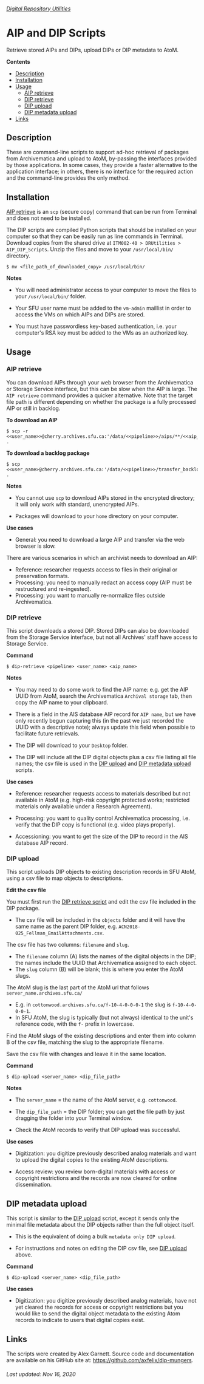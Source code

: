 ###### [Digital Repository Utilities](../README.md)

# AIP and DIP Scripts
Retrieve stored AIPs and DIPs, upload DIPs or DIP metadata to AtoM.

**Contents**
- [Description](#description)
- [Installation](#installation)
- [Usage](#usage)
  - [AIP retrieve](#aip-retrieve)
  - [DIP retrieve](#dip-retrieve)
  - [DIP upload](#dip-upload)
  - [DIP metadata upload](#dip-metadata-upload)
- [Links](#links)

## Description
These are command-line scripts to support ad-hoc retrieval of packages from Archivematica and upload to AtoM, by-passing the interfaces provided by those applications. In some cases, they provide a faster alternative to the application interface; in others, there is no interface for the required action and the command-line provides the only method.

## Installation
[AIP retrieve](#aip-retrieve) is an `scp` (secure copy) command that can be run from Terminal and does not need to be installed.

The DIP scripts are compiled Python scripts that should be installed on your computer so that they can be easily run as line commands in Terminal. Download copies from the shared drive at `ITM002-40 > DRUtilities > AIP_DIP_Scripts`. Unzip the files and move to your `/usr/local/bin/` directory.

```
$ mv <file_path_of_downloaded_copy> /usr/local/bin/
```

**Notes**
- You will need administrator access to your computer to move the files to your `/usr/local/bin/` folder.

- Your SFU user name must be added to the `vm-admin` maillist in order to access the VMs on which AIPs and DIPs are stored.

- You must have passwordless key-based authentication, i.e. your computer's RSA key must be added to the VMs as an authorized key.

## Usage
### AIP retrieve
You can download AIPs through your web browser from the Archivematica or Storage Service interface, but this can be slow when the AIP is large. The `AIP retrieve` command provides a quicker alternative. Note that the target file path is different depending on whether the package is a fully processed AIP or still in backlog.

**To download an AIP**
```
$ scp -r <<user_name>>@cherry.archives.sfu.ca:'/data/<<pipeline>>/aips/**/<<aip_name>>*' .
```

**To download a backlog package**
```
$ scp <<user_name>@cherry.archives.sfu.ca:'/data/<<pipeline>>/transfer_backlog/originals/<<aip_name>>*' .
```

**Notes**
- You cannot use `scp` to download AIPs stored in the encrypted directory; it will only work with standard, unencrypted AIPs.

- Packages will download to your `home` directory on your computer.

**Use cases**
- General: you need to download a large AIP and transfer via the web browser is slow.

There are various scenarios in which an archivist needs to download an AIP:
- Reference: researcher requests access to files in their original or preservation formats.
- Processing: you need to manually redact an access copy (AIP must be restructured and re-ingested).
- Processing: you want to manually re-normalize files outside Archivematica.

### DIP retrieve
This script downloads a stored DIP. Stored DIPs can also be downloaded from the Storage Service interface, but not all Archives' staff have access to Storage Service.

**Command**
```
$ dip-retrieve <pipeline> <user_name> <aip_name>
```

**Notes**
- You may need to do some work to find the AIP name: e.g. get the AIP UUID from AtoM, search the Archivematica `Archival storage` tab, then copy the AIP name to your clipboard.

- There is a field in the AIS database AIP record for `AIP name`, but we have only recently begun capturing this (in the past we just recorded the UUID with a descriptive note); always update this field when possible to facilitate future retrievals.

- The DIP will download to your `Desktop` folder.

- The DIP will include all the DIP digital objects plus a csv file listing all file names; the csv file is used in the [DIP upload](#dip-upload) and [DIP metadata upload](#dip-metadata-upload) scripts.

**Use cases**
- Reference: researcher requests access to materials described but not available in AtoM (e.g. high-risk copyright protected works; restricted materials only available under a Research Agreement).

- Processing: you want to quality control Archivematica processing, i.e. verify that the DIP copy is functional (e.g. video plays properly).

- Accessioning: you want to get the size of the DIP to record in the AIS database AIP record.

### DIP upload
This script uploads DIP objects to existing description records in SFU AtoM, using a csv file to map objects to descriptions.

**Edit the csv file**

You must first run the [DIP retrieve script](#dip-retrieve) and edit the csv file included in the DIP package.
- The csv file will be included in the `objects` folder and it will have the same name as the parent DIP folder, e.g. `ACN2018-025_Fellman_EmailAttachments.csv`.

The csv file has two columns: `filename` and `slug`.
- The `filename` column (A) lists the names of the digital objects in the DIP; the names include the UUID that Archivematica assigned to each object.
- The `slug` column (B) will be blank; this is where you enter the AtoM slugs.

The AtoM slug is the last part of the AtoM url that follows `server_name.archives.sfu.ca/`
- E.g. in `cottonwood.archives.sfu.ca/f-10-4-0-0-0-1` the slug is `f-10-4-0-0-0-1`.
- In SFU AtoM, the slug is typically (but not always) identical to the unit's reference code, with the `f-` prefix in lowercase.

Find the AtoM slugs of the existing descriptions and enter them into column B of the csv file, matching the slug to the appropriate filename.

Save the csv file with changes and leave it in the same location.

**Command**
```
$ dip-upload <server_name> <dip_file_path>
```

**Notes**
- The `server_name` = the name of the AtoM server, e.g. `cottonwood`.

- The `dip_file_path` = the DIP folder; you can get the file path by just dragging the folder into your Terminal window.

- Check the AtoM records to verify that DIP upload was successful.

**Use cases**
- Digitization: you digitize previously described analog materials and want to upload the digital copies to the existing AtoM descriptions.

- Access review: you review born-digital materials with access or copyright restrictions and the records are now cleared for online dissemination.

## DIP metadata upload
This script is similar to the [DIP upload](#dip-upload) script, except it sends only the minimal file metadata about the DIP objects rather than the full object itself.
- This is the equivalent of doing a bulk `metadata only DIP upload`.

- For instructions and notes on editing the DIP csv file, see [DIP upload](#dip-upload) above.

**Command**
```
$ dip-upload <server_name> <dip_file_path>
```

**Use cases**
- Digitization: you digitize previously described analog materials, have not yet cleared the records for access or copyright restrictions but you would like to send the digital object metadata to the existing Atom records to indicate to users that digital copies exist.

## Links
The scripts were created by Alex Garnett. Source code and documentation are available on his GitHub site at: https://github.com/axfelix/dip-mungers.

###### Last updated: Nov 16, 2020
